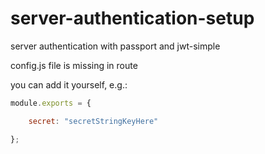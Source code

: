 # server-authentication-setup
server authentication with passport and jwt-simple

config.js file is missing in route

you can add it yourself, e.g.:


```javascript
module.exports = {

    secret: "secretStringKeyHere"

};
```
